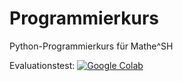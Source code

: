 # Programmierkurs
Python-Programmierkurs für Mathe^SH

Evaluationstest: [![Google Colab](https://badgen.net/badge/Launch/on%20Google%20Colab/blue?icon=terminal)](https://colab.research.google.com/drive/1nvLmHJatM3MLeQRpt63PiI5oB0As6EiC#scrollTo=oqwmCwxtuOgk)
